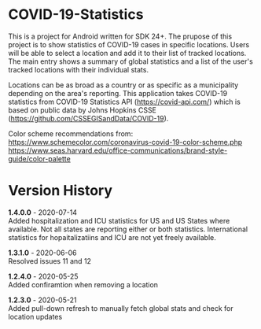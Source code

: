 # COVID-19-Statistics

This is a project for Android written for SDK 24+.  The prupose of this project is to show statistics of COVID-19 cases in specific locations.  Users will be able to select a location and add it to their list of tracked locations.  The main entry shows a summary of global statistics and a list of the user's tracked locations with their individual stats.  

Locations can be as broad as a country or as specific as a municipality depending on the area's reporting.  This application takes COVID-19 statistics from COVID-19 Statistics API (https://covid-api.com/) which is based on public data by Johns Hopkins CSSE (https://github.com/CSSEGISandData/COVID-19).   


Color scheme recommendations from:   
https://www.schemecolor.com/coronavirus-covid-19-color-scheme.php 
https://www.seas.harvard.edu/office-communications/brand-style-guide/color-palette  

# Version History

**1.4.0.0** - 2020-07-14   
Added hospitalization and ICU statistics for US and US States where available. Not all states are reporting either or both statistics. International statistics for hopaitalizatiins and ICU are not yet freely available.

**1.3.1.0** - 2020-06-06  
Resolved issues 11 and 12 

**1.2.4.0** - 2020-05-25  
Added confiramtion when removing a location

**1.2.3.0** - 2020-05-21  
Added pull-down refresh to manually fetch global stats and check for location updates

